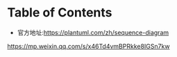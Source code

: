 # Table of Contents





+ 官方地址:https://plantuml.com/zh/sequence-diagram

https://mp.weixin.qq.com/s/x46Td4vmBPRkke8IGSn7kw
